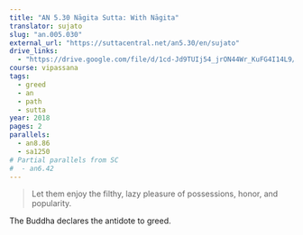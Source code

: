 ```yaml
---
title: "AN 5.30 Nāgita Sutta: With Nāgita"
translator: sujato
slug: "an.005.030"
external_url: "https://suttacentral.net/an5.30/en/sujato"
drive_links:
  - "https://drive.google.com/file/d/1cd-Jd9TUIj54_jrON44Wr_KuFG4I14L9/view?usp=drivesdk"
course: vipassana
tags:
  - greed
  - an
  - path
  - sutta
year: 2018
pages: 2
parallels:
  - an8.86
  - sa1250
# Partial parallels from SC
#  - an6.42
---
```


> Let them enjoy the filthy, lazy pleasure of possessions, honor, and popularity.

The Buddha declares the antidote to greed.
